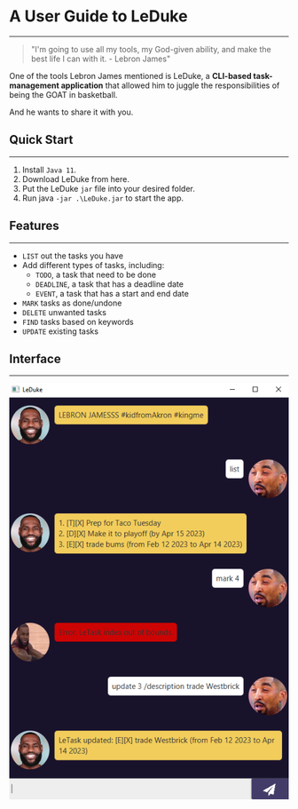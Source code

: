 # A User Guide to LeDuke
- - - 

> "I'm going to use all my tools, my God-given ability, 
> and make the best life I can with it. - Lebron James" 

One of the tools Lebron James mentioned is LeDuke, a **CLI-based task-management application** that 
allowed him to juggle the responsibilities of being the GOAT in basketball.

And he wants to share it with you.

## Quick Start
- - -
1. Install `Java 11`.
2. Download LeDuke from here.
3. Put the LeDuke `jar` file into your desired folder.
4. Run java `-jar .\LeDuke.jar` to start the app.


## Features 
- - -
- `LIST` out the tasks you have
- Add different types of tasks, including:
  - `TODO`, a task that need to be done
  - `DEADLINE`, a task that has a deadline date
  - `EVENT`, a task that has a start and end date 
- `MARK` tasks as done/undone
- `DELETE` unwanted tasks
- `FIND` tasks based on keywords
- `UPDATE` existing tasks

## Interface
- - -

![LeDuke](Ui.png)


